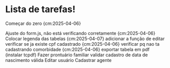 # Lista de tarefas!
Começar do zero {cm:2025-04-06}

Ajuste do form.js, não está verificando corretamente {cm:2025-04-06}
Colocar legenda das tabelas {cm:2025-04-07}
adicionar a função de editar
verificar se ja existe cpf cadastrado {cm:2025-04-06}
verificar pq nao ta cadastrando comorbidade {cm:2025-04-06}
exportar tabela em pdf (instalar tcpdf)
Fazer prontuário familiar
validar cadastro de data de nascimento válida
Editar usuário
Cadastrar agente
